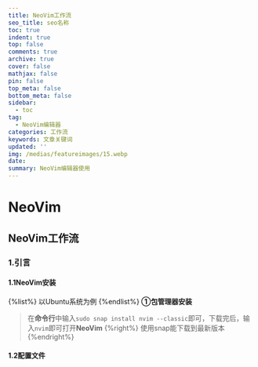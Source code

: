 ```yaml
---
title: NeoVim工作流
seo_title: seo名称
toc: true
indent: true
top: false
comments: true
archive: true
cover: false
mathjax: false
pin: false
top_meta: false
bottom_meta: false
sidebar:
  - toc
tag:
  - NeoVim编辑器
categories: 工作流
keywords: 文章关键词
updated: ''
img: /medias/featureimages/15.webp
date:
summary: NeoVim编辑器使用
---
```

# NeoVim
## NeoVim工作流
### 1.引言
#### 1.1NeoVim安装
{%list%}
以Ubuntu系统为例
{%endlist%}
**①包管理器安装**
>在**命令行**中输入`sudo snap install nvim --classic`即可，下载完后，输入`nvim`即可打开**NeoVim**
{%right%}
使用snap能下载到最新版本
{%endright%}
#### 1.2配置文件
